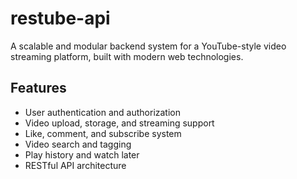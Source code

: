 # restube-api
A scalable and modular backend system for a YouTube-style video streaming platform, built with modern web technologies.

##  Features

- User authentication and authorization 
- Video upload, storage, and streaming support
- Like, comment, and subscribe system
- Video search and tagging
- Play history and watch later
- RESTful API architecture
